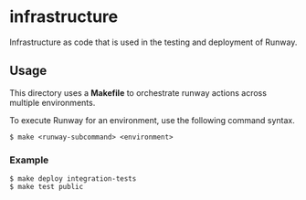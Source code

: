 # infrastructure

Infrastructure as code that is used in the testing and deployment of Runway.

## Usage

This directory uses a **Makefile** to orchestrate runway actions across multiple environments.

To execute Runway for an environment, use the following command syntax.

```shell
$ make <runway-subcommand> <environment>
```

### Example

```shell
$ make deploy integration-tests
$ make test public
```
